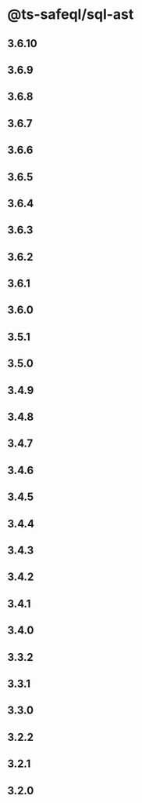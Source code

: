 # @ts-safeql/sql-ast

## 3.6.10

## 3.6.9

## 3.6.8

## 3.6.7

## 3.6.6

## 3.6.5

## 3.6.4

## 3.6.3

## 3.6.2

## 3.6.1

## 3.6.0

## 3.5.1

## 3.5.0

## 3.4.9

## 3.4.8

## 3.4.7

## 3.4.6

## 3.4.5

## 3.4.4

## 3.4.3

## 3.4.2

## 3.4.1

## 3.4.0

## 3.3.2

## 3.3.1

## 3.3.0

## 3.2.2

## 3.2.1

## 3.2.0
